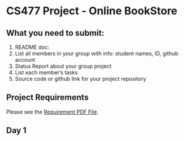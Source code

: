 # CS477 Project - Online BookStore

## What you need to submit:
1. README doc: 
  1. List all members in your group with info: student names, ID, github account
  2. Status Report about your group project
  3. List each member’s tasks
2. Source code or github link for your project repository

## Project Requirements
Please see the [Requirement PDF File](https://github.com/bellaxing/cs477-project/blob/main/Project%20Requirements.pdf).
## Day 1
